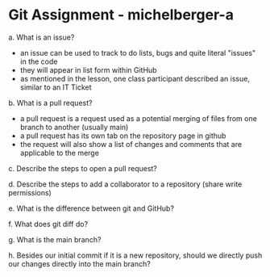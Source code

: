 # Git Assignment - michelberger-a

a. What is an issue?
- an issue can be used to track to do lists, bugs and quite literal "issues" in the code
- they will appear in list form within GitHub
- as mentioned in the lesson, one class participant described an issue, similar to an IT Ticket

b. What is a pull request?
- a pull request is a request used as a potential merging of files from one branch to another (usually main)
- a pull request has its own tab on the repository page in github
- the request will also show a list of changes and comments that are applicable to the merge

c. Describe the steps to open a pull request?

d. Describe the steps to add a collaborator to a repository (share write permissions)

e. What is the difference between git and GitHub?

f. What does git diff do?

g. What is the main branch?

h. Besides our initial commit if it is a new repository, should we directly push our changes directly into the main branch?